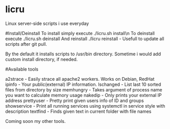 # licru
Linux server-side scripts i use everyday

#Install/Deinstall
To install simply execute ./licru.sh install\n
To deinstall execute ./licru.sh deinstall 
And reinstall ./licru reinstall - Usefull to update all scripts after git pull.

By the default it installs scripts to /usr/bin directory. 
Sometime i would add custom install directory, if needed.

#Available tools

a2strace    - Easily strace all apache2 workers. Works on Debian, RedHat
ipinfo      - Your public(external) IP information. 
lschanged   - List last 10 sorted files from directory by size
memhungry   - Takes argument of process name you want to calculate memory usage 
nakedip     - Only prints your external IP address
prettyuser  - Pretty print given users info of ID and groups
showservice - Print all running services using systemctl in service style with description
textfind    - Finds given text in current folder with file names

Coming soon my other tools.


